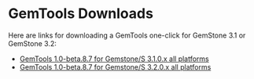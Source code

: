 # GemTools Downloads

Here are links for downloading a GemTools one-click for GemStone 3.1 or GemStone 3.2:

- [GemTools 1.0-beta.8.7 for Gemstone/S 3.1.0.x all platforms][1]
- [GemTools 1.0-beta.8.7 for Gemstone/S 3.2.0.x all platforms][2]

[1]: http://seaside.gemtalksystems.com/squeak/GemTools-1.0-beta.8.7-310x.zip
[2]: http://seaside.gemtalksystems.com/squeak/GemTools-1.0-beta.8.7.1-32x.zip
